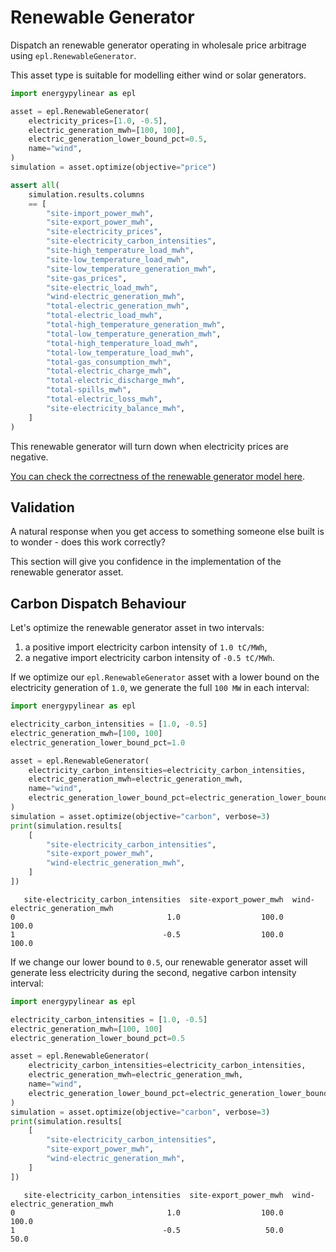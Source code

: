 # Renewable Generator

Dispatch an renewable generator operating in wholesale price arbitrage using `epl.RenewableGenerator`.

This asset type is suitable for modelling either wind or solar generators.

```python
import energypylinear as epl

asset = epl.RenewableGenerator(
    electricity_prices=[1.0, -0.5],
    electric_generation_mwh=[100, 100],
    electric_generation_lower_bound_pct=0.5,
    name="wind",
)
simulation = asset.optimize(objective="price")

assert all(
    simulation.results.columns
    == [
        "site-import_power_mwh",
        "site-export_power_mwh",
        "site-electricity_prices",
        "site-electricity_carbon_intensities",
        "site-high_temperature_load_mwh",
        "site-low_temperature_load_mwh",
        "site-low_temperature_generation_mwh",
        "site-gas_prices",
        "site-electric_load_mwh",
        "wind-electric_generation_mwh",
        "total-electric_generation_mwh",
        "total-electric_load_mwh",
        "total-high_temperature_generation_mwh",
        "total-low_temperature_generation_mwh",
        "total-high_temperature_load_mwh",
        "total-low_temperature_load_mwh",
        "total-gas_consumption_mwh",
        "total-electric_charge_mwh",
        "total-electric_discharge_mwh",
        "total-spills_mwh",
        "total-electric_loss_mwh",
        "site-electricity_balance_mwh",
    ]
)
```

This renewable generator will turn down when electricity prices are negative.

[You can check the correctness of the renewable generator model here](https://energypylinear.adgefficiency.com/latest/validation/renewable-generator/).

## Validation

A natural response when you get access to something someone else built is to wonder - does this work correctly?

This section will give you confidence in the implementation of the renewable generator asset.

## Carbon Dispatch Behaviour

Let's optimize the renewable generator asset in two intervals:

1. a positive import electricity carbon intensity of `1.0 tC/MWh`,
2. a negative import electricity carbon intensity of `-0.5 tC/MWh`.

If we optimize our `epl.RenewableGenerator` asset with a lower bound on the electricity generation of `1.0`, we generate the full `100 MW` in each interval:

```python
import energypylinear as epl

electricity_carbon_intensities = [1.0, -0.5]
electric_generation_mwh=[100, 100]
electric_generation_lower_bound_pct=1.0

asset = epl.RenewableGenerator(
    electricity_carbon_intensities=electricity_carbon_intensities,
    electric_generation_mwh=electric_generation_mwh,
    name="wind",
    electric_generation_lower_bound_pct=electric_generation_lower_bound_pct
)
simulation = asset.optimize(objective="carbon", verbose=3)
print(simulation.results[
    [
        "site-electricity_carbon_intensities",
        "site-export_power_mwh",
        "wind-electric_generation_mwh",
    ]
])
```

```
   site-electricity_carbon_intensities  site-export_power_mwh  wind-electric_generation_mwh
0                                  1.0                  100.0                         100.0
1                                 -0.5                  100.0                         100.0
```

If we change our lower bound to `0.5`, our renewable generator asset will generate less electricity during the second, negative carbon intensity interval:

```python
import energypylinear as epl

electricity_carbon_intensities = [1.0, -0.5]
electric_generation_mwh=[100, 100]
electric_generation_lower_bound_pct=0.5

asset = epl.RenewableGenerator(
    electricity_carbon_intensities=electricity_carbon_intensities,
    electric_generation_mwh=electric_generation_mwh,
    name="wind",
    electric_generation_lower_bound_pct=electric_generation_lower_bound_pct
)
simulation = asset.optimize(objective="carbon", verbose=3)
print(simulation.results[
    [
        "site-electricity_carbon_intensities",
        "site-export_power_mwh",
        "wind-electric_generation_mwh",
    ]
])
```

```
   site-electricity_carbon_intensities  site-export_power_mwh  wind-electric_generation_mwh
0                                  1.0                  100.0                         100.0
1                                 -0.5                   50.0                          50.0
```
